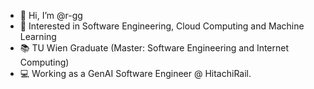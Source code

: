 - 👋 Hi, I’m @r-gg
- 🌱 Interested in Software Engineering, Cloud Computing and Machine Learning
- 📚 TU Wien Graduate (Master: Software Engineering and Internet Computing)
- 💻 Working as a GenAI Software Engineer @ HitachiRail.
